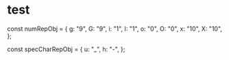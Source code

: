 # test

const numRepObj = {
g: "9",
G: "9",
i: "1",
I: "1",
o: "0",
O: "0",
x: "10",
X: "10",
};

const specCharRepObj = {
u: "\_",
h: "-",
};
